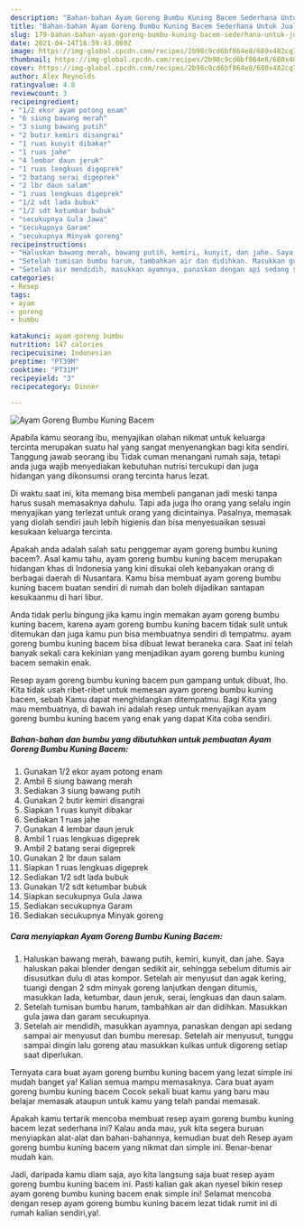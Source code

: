 ```yaml
---
description: "Bahan-bahan Ayam Goreng Bumbu Kuning Bacem Sederhana Untuk Jualan"
title: "Bahan-bahan Ayam Goreng Bumbu Kuning Bacem Sederhana Untuk Jualan"
slug: 179-bahan-bahan-ayam-goreng-bumbu-kuning-bacem-sederhana-untuk-jualan
date: 2021-04-14T16:59:43.069Z
image: https://img-global.cpcdn.com/recipes/2b98c9cd6bf864e8/680x482cq70/ayam-goreng-bumbu-kuning-bacem-foto-resep-utama.jpg
thumbnail: https://img-global.cpcdn.com/recipes/2b98c9cd6bf864e8/680x482cq70/ayam-goreng-bumbu-kuning-bacem-foto-resep-utama.jpg
cover: https://img-global.cpcdn.com/recipes/2b98c9cd6bf864e8/680x482cq70/ayam-goreng-bumbu-kuning-bacem-foto-resep-utama.jpg
author: Alex Reynolds
ratingvalue: 4.8
reviewcount: 3
recipeingredient:
- "1/2 ekor ayam potong enam"
- "6 siung bawang merah"
- "3 siung bawang putih"
- "2 butir kemiri disangrai"
- "1 ruas kunyit dibakar"
- "1 ruas jahe"
- "4 lembar daun jeruk"
- "1 ruas lengkuas digeprek"
- "2 batang serai digeprek"
- "2 lbr daun salam"
- "1 ruas lengkuas digeprek"
- "1/2 sdt lada bubuk"
- "1/2 sdt ketumbar bubuk"
- "secukupnya Gula Jawa"
- "secukupnya Garam"
- "secukupnya Minyak goreng"
recipeinstructions:
- "Haluskan bawang merah, bawang putih, kemiri, kunyit, dan jahe. Saya haluskan pakai blender dengan sedikit air, sehingga sebelum ditumis air disusutkan dulu di atas kompor. Setelah air menyusut dan agak kering, tuangi dengan 2 sdm minyak goreng lanjutkan dengan ditumis, masukkan lada, ketumbar, daun jeruk, serai, lengkuas dan daun salam."
- "Setelah tumisan bumbu harum, tambahkan air dan didihkan. Masukkan gula jawa dan garam secukupnya."
- "Setelah air mendidih, masukkan ayamnya, panaskan dengan api sedang sampai air menyusut dan bumbu meresap. Setelah air menyusut, tunggu sampai dingin lalu goreng atau masukkan kulkas untuk digoreng setiap saat diperlukan."
categories:
- Resep
tags:
- ayam
- goreng
- bumbu

katakunci: ayam goreng bumbu 
nutrition: 147 calories
recipecuisine: Indonesian
preptime: "PT39M"
cooktime: "PT31M"
recipeyield: "3"
recipecategory: Dinner

---
```



![Ayam Goreng Bumbu Kuning Bacem](https://img-global.cpcdn.com/recipes/2b98c9cd6bf864e8/680x482cq70/ayam-goreng-bumbu-kuning-bacem-foto-resep-utama.jpg)

Apabila kamu seorang ibu, menyajikan olahan nikmat untuk keluarga tercinta merupakan suatu hal yang sangat menyenangkan bagi kita sendiri. Tanggung jawab seorang ibu Tidak cuman menangani rumah saja, tetapi anda juga wajib menyediakan kebutuhan nutrisi tercukupi dan juga hidangan yang dikonsumsi orang tercinta harus lezat.

Di waktu  saat ini, kita memang bisa membeli panganan jadi meski tanpa harus susah memasaknya dahulu. Tapi ada juga lho orang yang selalu ingin menyajikan yang terlezat untuk orang yang dicintainya. Pasalnya, memasak yang diolah sendiri jauh lebih higienis dan bisa menyesuaikan sesuai kesukaan keluarga tercinta. 



Apakah anda adalah salah satu penggemar ayam goreng bumbu kuning bacem?. Asal kamu tahu, ayam goreng bumbu kuning bacem merupakan hidangan khas di Indonesia yang kini disukai oleh kebanyakan orang di berbagai daerah di Nusantara. Kamu bisa membuat ayam goreng bumbu kuning bacem buatan sendiri di rumah dan boleh dijadikan santapan kesukaanmu di hari libur.

Anda tidak perlu bingung jika kamu ingin memakan ayam goreng bumbu kuning bacem, karena ayam goreng bumbu kuning bacem tidak sulit untuk ditemukan dan juga kamu pun bisa membuatnya sendiri di tempatmu. ayam goreng bumbu kuning bacem bisa dibuat lewat beraneka cara. Saat ini telah banyak sekali cara kekinian yang menjadikan ayam goreng bumbu kuning bacem semakin enak.

Resep ayam goreng bumbu kuning bacem pun gampang untuk dibuat, lho. Kita tidak usah ribet-ribet untuk memesan ayam goreng bumbu kuning bacem, sebab Kamu dapat menghidangkan ditempatmu. Bagi Kita yang mau membuatnya, di bawah ini adalah resep untuk menyajikan ayam goreng bumbu kuning bacem yang enak yang dapat Kita coba sendiri.

<!--inarticleads1-->

##### Bahan-bahan dan bumbu yang dibutuhkan untuk pembuatan Ayam Goreng Bumbu Kuning Bacem:

1. Gunakan 1/2 ekor ayam potong enam
1. Ambil 6 siung bawang merah
1. Sediakan 3 siung bawang putih
1. Gunakan 2 butir kemiri disangrai
1. Siapkan 1 ruas kunyit dibakar
1. Sediakan 1 ruas jahe
1. Gunakan 4 lembar daun jeruk
1. Ambil 1 ruas lengkuas digeprek
1. Ambil 2 batang serai digeprek
1. Gunakan 2 lbr daun salam
1. Siapkan 1 ruas lengkuas digeprek
1. Sediakan 1/2 sdt lada bubuk
1. Gunakan 1/2 sdt ketumbar bubuk
1. Siapkan secukupnya Gula Jawa
1. Sediakan secukupnya Garam
1. Sediakan secukupnya Minyak goreng




<!--inarticleads2-->

##### Cara menyiapkan Ayam Goreng Bumbu Kuning Bacem:

1. Haluskan bawang merah, bawang putih, kemiri, kunyit, dan jahe. Saya haluskan pakai blender dengan sedikit air, sehingga sebelum ditumis air disusutkan dulu di atas kompor. Setelah air menyusut dan agak kering, tuangi dengan 2 sdm minyak goreng lanjutkan dengan ditumis, masukkan lada, ketumbar, daun jeruk, serai, lengkuas dan daun salam.
1. Setelah tumisan bumbu harum, tambahkan air dan didihkan. Masukkan gula jawa dan garam secukupnya.
1. Setelah air mendidih, masukkan ayamnya, panaskan dengan api sedang sampai air menyusut dan bumbu meresap. Setelah air menyusut, tunggu sampai dingin lalu goreng atau masukkan kulkas untuk digoreng setiap saat diperlukan.




Ternyata cara buat ayam goreng bumbu kuning bacem yang lezat simple ini mudah banget ya! Kalian semua mampu memasaknya. Cara buat ayam goreng bumbu kuning bacem Cocok sekali buat kamu yang baru mau belajar memasak ataupun untuk kamu yang telah pandai memasak.

Apakah kamu tertarik mencoba membuat resep ayam goreng bumbu kuning bacem lezat sederhana ini? Kalau anda mau, yuk kita segera buruan menyiapkan alat-alat dan bahan-bahannya, kemudian buat deh Resep ayam goreng bumbu kuning bacem yang nikmat dan simple ini. Benar-benar mudah kan. 

Jadi, daripada kamu diam saja, ayo kita langsung saja buat resep ayam goreng bumbu kuning bacem ini. Pasti kalian gak akan nyesel bikin resep ayam goreng bumbu kuning bacem enak simple ini! Selamat mencoba dengan resep ayam goreng bumbu kuning bacem lezat tidak rumit ini di rumah kalian sendiri,ya!.

